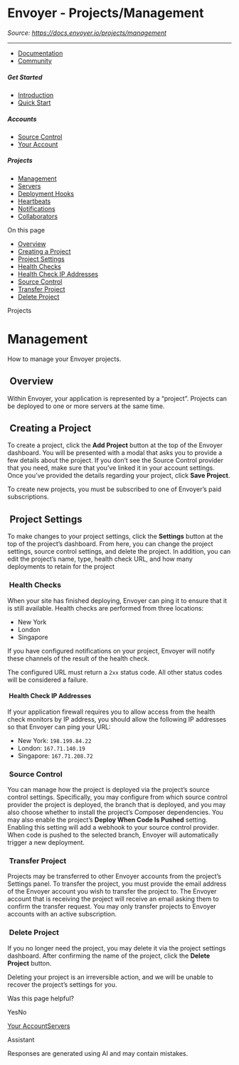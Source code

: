 # Envoyer - Projects/Management

*Source: https://docs.envoyer.io/projects/management*

---

- [Documentation](/introduction)
- [Community](https://discord.com/invite/laravel)

##### Get Started

- [Introduction](/introduction)
- [Quick Start](/quick-start)

##### Accounts

- [Source Control](/accounts/source-control)
- [Your Account](/accounts/your-account)

##### Projects

- [Management](/projects/management)
- [Servers](/projects/servers)
- [Deployment Hooks](/projects/deployment-hooks)
- [Heartbeats](/projects/heartbeats)
- [Notifications](/projects/notifications)
- [Collaborators](/projects/collaborators)

On this page

- [Overview](#overview)
- [Creating a Project](#creating-a-project)
- [Project Settings](#project-settings)
- [Health Checks](#health-checks)
- [Health Check IP Addresses](#health-check-ip-addresses)
- [Source Control](#source-control)
- [Transfer Project](#transfer-project)
- [Delete Project](#delete-project)

Projects

# Management

How to manage your Envoyer projects.

## [​](#overview) Overview

Within Envoyer, your application is represented by a “project”. Projects can be deployed to one or more servers at the same time.

## [​](#creating-a-project) Creating a Project

To create a project, click the **Add Project** button at the top of the Envoyer dashboard. You will be presented with a modal that asks you to provide a few details about the project.
If you don’t see the Source Control provider that you need, make sure that you’ve linked it in your account settings.
Once you’ve provided the details regarding your project, click **Save Project**.

To create new projects, you must be subscribed to one of Envoyer’s paid subscriptions.

## [​](#project-settings) Project Settings

To make changes to your project settings, click the **Settings** button at the top of the project’s dashboard.
From here, you can change the project settings, source control settings, and delete the project. In addition, you can edit the project’s name, type, health check URL, and how many deployments to retain for the project

### [​](#health-checks) Health Checks

When your site has finished deploying, Envoyer can ping it to ensure that it is still available. Health checks are performed from three locations:

- New York
- London
- Singapore

If you have configured notifications on your project, Envoyer will notify these channels of the result of the health check.

The configured URL must return a `2xx` status code. All other status codes will be considered a failure.

#### [​](#health-check-ip-addresses) Health Check IP Addresses

If your application firewall requires you to allow access from the health check monitors by IP address, you should allow the following IP addresses so that Envoyer can ping your URL:

- New York: `198.199.84.22`
- London: `167.71.140.19`
- Singapore: `167.71.208.72`

### [​](#source-control) Source Control

You can manage how the project is deployed via the project’s source control settings. Specifically, you may configure from which source control provider the project is deployed, the branch that is deployed, and you may also choose whether to install the project’s Composer dependencies.
You may also enable the project’s **Deploy When Code Is Pushed** setting. Enabling this setting will add a webhook to your source control provider. When code is pushed to the selected branch, Envoyer will automatically trigger a new deployment.

### [​](#transfer-project) Transfer Project

Projects may be transferred to other Envoyer accounts from the project’s Settings panel. To transfer the project, you must provide the email address of the Envoyer account you wish to transfer the project to. The Envoyer account that is receiving the project will receive an email asking them to confirm the transfer request.
You may only transfer projects to Envoyer accounts with an active subscription.

### [​](#delete-project) Delete Project

If you no longer need the project, you may delete it via the project settings dashboard. After confirming the name of the project, click the **Delete Project** button.

Deleting your project is an irreversible action, and we will be unable to recover the project’s settings for you.

Was this page helpful?

YesNo

[Your Account](/accounts/your-account)[Servers](/projects/servers)

Assistant

Responses are generated using AI and may contain mistakes.